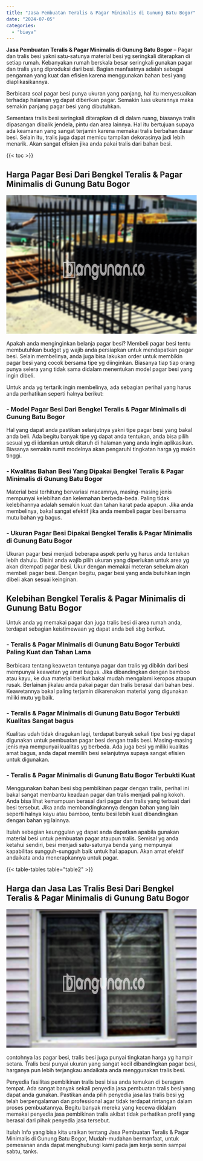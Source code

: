 ```yaml
---
title: "Jasa Pembuatan Teralis & Pagar Minimalis di Gunung Batu Bogor"
date: "2024-07-05"
categories: 
  - "biaya"
---
```


**Jasa Pembuatan Teralis & Pagar Minimalis di Gunung Batu Bogor** – Pagar dan tralis besi yakni satu-satunya material besi yg seringkali diterapkan di setiap rumah. Kebanyakan rumah berskala besar seringkali gunakan pagar dan tralis yang diproduksi dari besi. Bagian manfaatnya adalah sebagai pengaman yang kuat dan efisien karena menggunakan bahan besi yang diaplikasikannya.

Berbicara soal pagar besi punya ukuran yang panjang, hal itu menyesuaikan terhadap halaman yg dapat diberikan pagar. Semakin luas ukurannya maka semakin panjang pagar besi yang dibutuhkan.

Sementara tralis besi seringkali diterapkan di di dalam ruang, biasanya tralis dipasangan dibalik jendela, pintu dan area lainnya. Hal itu bertujuan supaya ada keamanan yang sangat terjamin karena memakai tralis berbahan dasar besi. Selain itu, tralis juga dapat memicu tampilan dekorasinya jadi lebih menarik. Akan sangat efisien jika anda pakai tralis dari bahan besi.

{{< toc >}}

## Harga Pagar Besi Dari Bengkel Teralis & Pagar Minimalis di Gunung Batu Bogor

![Jasa Pembuatan Teralis & Pagar Minimalis di Gunung Batu Bogor](/images/pagar-minimalis-murah-31.png)

Apakah anda menginginkan belanja pagar besi? Membeli pagar besi tentu membutuhkan budget yg wajib anda persiapkan untuk mendapatkan pagar besi. Selain membelinya, anda juga bisa lakukan order untuk membikin pagar besi yang cocok bersama tipe yg diinginkan. Biasanya tiap tiap orang punya selera yang tidak sama didalam menentukan model pagar besi yang ingin dibeli.

Untuk anda yg tertarik ingin membelinya, ada sebagian perihal yang harus anda perhatikan seperti halnya berikut:
### \- Model Pagar Besi Dari Bengkel Teralis & Pagar Minimalis di Gunung Batu Bogor

Hal yang dapat anda pastikan selanjutnya yakni tipe pagar besi yang bakal anda beli. Ada begitu banyak tipe yg dapat anda tentukan, anda bisa pilih sesuai yg di idamkan untuk ditaruh di halaman yang anda ingin aplikasikan. Biasanya semakin rumit modelnya akan pengaruhi tingkatan harga yg makin tinggi.

### \- Kwalitas Bahan Besi Yang Dipakai Bengkel Teralis & Pagar Minimalis di Gunung Batu Bogor

Material besi terhitung bervariasi macamnya, masing-masing jenis mempunyai kelebihan dan kelemahan berbeda-beda. Paling tidak kelebihannya adalah semakin kuat dan tahan karat pada apapun. Jika anda membelinya, bakal sangat efektif jika anda membeli pagar besi bersama mutu bahan yg bagus.

### \- Ukuran Pagar Besi Dipakai Bengkel Teralis & Pagar Minimalis di Gunung Batu Bogor

Ukuran pagar besi menjadi beberapa aspek perlu yg harus anda tentukan lebih dahulu. Disini anda wajib pilih ukuran yang diperlukan untuk area yg akan ditempati pagar besi. Ukur dengan memakai meteran sebelum akan membeli pagar besi. Dengan begitu, pagar besi yang anda butuhkan ingin dibeli akan sesuai keinginan.

## Kelebihan Bengkel Teralis & Pagar Minimalis di Gunung Batu Bogor

Untuk anda yg memakai pagar dan juga tralis besi di area rumah anda, terdapat sebagian keistimewaan yg dapat anda beli sbg berikut.

### \- Teralis & Pagar Minimalis di Gunung Batu Bogor Terbukti Paling Kuat dan Tahan Lama

Berbicara tentang keawetan tentunya pagar dan tralis yg dibikin dari besi mempunyai keawetan yg amat bagus. Jika dibandingkan dengan bamboo atau kayu, ke dua material berikut bakal mudah mengalami keropos ataupun rusak. Berlainan jikalau anda pakai pagar dan tralis berasal dari bahan besi. Keawetannya bakal paling terjamin dikarenakan material yang digunakan miliki mutu yg baik.

### \- Teralis & Pagar Minimalis di Gunung Batu Bogor Terbukti Kualitas Sangat bagus

Kualitas udah tidak diragukan lagi, terdapat banyak sekali tipe besi yg dapat digunakan untuk pembuatan pagar besi dengan tralis besi. Masing-masing jenis nya mempunyai kualitas yg berbeda. Ada juga besi yg miliki kualitas amat bagus, anda dapat memilih besi selanjutnya supaya sangat efisien untuk digunakan.

### \- Teralis & Pagar Minimalis di Gunung Batu Bogor Terbukti Kuat

Menggunakan bahan besi sbg pembikinan pagar dengan tralis, perihal ini bakal sangat membantu keadaan pagar dan tralis menjadi paling kokoh. Anda bisa lihat kemampuan berasal dari pagar dan tralis yang terbuat dari besi tersebut. Jika anda membandingkannya dengan bahan yang lain seperti halnya kayu atau bamboo, tentu besi lebih kuat dibandingkan dengan bahan yg lainnya.

Itulah sebagian keunggulan yg dapat anda dapatkan apabila gunakan material besi untuk pembuatan pagar ataupun tralis. Semisal yg anda ketahui sendiri, besi menjadi satu-satunya benda yang mempunyai kapabilitas sungguh-sungguh baik untuk hal apapun. Akan amat efektif andaikata anda menerapkannya untuk pagar.

{{< table-tables table="table2" >}}

## Harga dan Jasa Las Tralis Besi Dari Bengkel Teralis & Pagar Minimalis di Gunung Batu Bogor

![Jasa Pembuatan Teralis & Pagar Minimalis di Gunung Batu Bogor](/images/teralis-minimalis-murah-20.png)

contohnya las pagar besi, tralis besi juga punyai tingkatan harga yg hampir setara. Tralis besi punyai ukuran yang sangat kecil dibandingkan pagar besi, harganya pun lebih terjangkau andaikata anda menggunakan tralis besi.

Penyedia fasilitas pembikinan tralis besi bisa anda temukan di beragam tempat. Ada sangat banyak sekali penyedia jasa pembuatan tralis besi yang dapat anda gunakan. Pastikan anda pilih penyedia jasa las tralis besi yg telah berpengalaman dan professional agar tidak terdapat rintangan dalam proses pembuatannya. Begitu banyak mereka yang kecewa didalam memakai penyedia jasa pembikinan tralis akibat tidak perhatikan profil yang berasal dari pihak penyedia jasa tersebut.

Itulah Info yang bisa kita uraikan tentang Jasa Pembuatan Teralis & Pagar Minimalis di Gunung Batu Bogor, Mudah-mudahan bermanfaat, untuk pemesanan anda dapat menghubungi kami pada jam kerja senin sampai sabtu, tanks.
